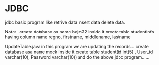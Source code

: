 # JDBC
jdbc basic program like
retrive data
insert data
delete data.

Note:-
create database as name bejm32
inside it create table studentinfo having column name regno, firstname, middlename, lastname


UpdateTable.java
in this program we are updating the records...
create database asa name mock
inside it create table student(id int(5) , User_id varchar(10), Password varchar(10))
and do the above jdbc program...... 
